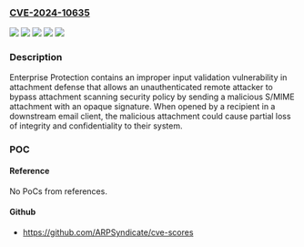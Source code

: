 ### [CVE-2024-10635](https://cve.mitre.org/cgi-bin/cvename.cgi?name=CVE-2024-10635)
![](https://img.shields.io/static/v1?label=Product&message=Enterprise%20Protection&color=blue)
![](https://img.shields.io/static/v1?label=Version&message=8.18.6%20&color=brightgreen)
![](https://img.shields.io/static/v1?label=Version&message=8.20.6%20&color=brightgreen)
![](https://img.shields.io/static/v1?label=Version&message=8.21.0%20&color=brightgreen)
![](https://img.shields.io/static/v1?label=Vulnerability&message=CWE-754%20Improper%20Check%20for%20Unusual%20or%20Exceptional%20Conditions&color=brightgreen)

### Description

Enterprise Protection contains an improper input validation vulnerability in attachment defense that allows an unauthenticated remote attacker to bypass attachment scanning security policy by sending a malicious S/MIME attachment with an opaque signature. When opened by a recipient in a downstream email client, the malicious attachment could cause partial loss of integrity and confidentiality to their system.

### POC

#### Reference
No PoCs from references.

#### Github
- https://github.com/ARPSyndicate/cve-scores


